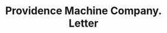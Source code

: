 ---
doi: 10.7916/D8HB0HBT
date_other: '1880'
date_other_textual: 1880-1889
form: correspondence
genre:
- Letters (correspondence)
name:
- Providence Machine Company
object_in_context_url: https://biggert.cul.columbia.edu/items/view/ave_biggert_01539
subject_hierarchical_geographic:
- Providence, Rhode Island, United States
subject_name:
- Providence Machine Company
title: Providence Machine Company. Letter
sort_title: Providence Machine Company. Letter
call_number: ave_biggert_01539
coordinates:
- 41.82361111111111,-71.42222222222223
pid: ave_biggert_01539
identifiers: ave_biggert_01539
thumbnail: https://derivativo-3.library.columbia.edu/iiif/2/ldpd:343886/full/!256,256/0/native.jpg
permalink: "/items/ave_biggert_01539/"
layout: iiif-image-page
---